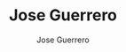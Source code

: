 ---
layout: archive
title: "Jose Guerrero"
author: Jose Guerrero
jobtitle: Undergraduate Researcher
bio:
excerpt: ""
author_profile: true
header:
  teaser: /assets/images/people/guerrero_jose.png
linkedin_url: https://www.linkedin.com/in/jose-a-guerrero03/
---